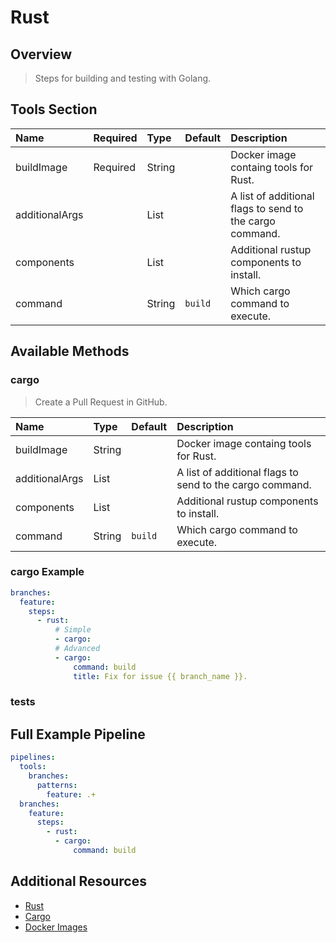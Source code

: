 # Rust

## Overview

> Steps for building and testing with Golang.

## Tools Section

| Name           | Required   | Type   | Default   | Description                                              |
|:---------------|:-----------|:-------|:----------|:---------------------------------------------------------|
| buildImage     | Required   | String |           | Docker image containg tools for Rust.                    |
| additionalArgs |            | List   |           | A list of additional flags to send to the cargo command. |
| components     |            | List   |           | Additional rustup components to install.                 |
| command        |            | String | `build`   | Which cargo command to execute.                          |

## Available Methods

### cargo

> Create a Pull Request in GitHub.

| Name           | Type   | Default   | Description                                              |
|:---------------|:-------|:----------|:---------------------------------------------------------|
| buildImage     | String |           | Docker image containg tools for Rust.                    |
| additionalArgs | List   |           | A list of additional flags to send to the cargo command. |
| components     | List   |           | Additional rustup components to install.                 |
| command        | String | `build`   | Which cargo command to execute.                          |

### cargo Example

```yaml
branches:
  feature:
    steps:
      - rust:
          # Simple
          - cargo:
          # Advanced
          - cargo:
              command: build
              title: Fix for issue {{ branch_name }}.
```

### tests

## Full Example Pipeline

```yaml
pipelines:
  tools:
    branches:
      patterns:
        feature: .+
  branches:
    feature:
      steps:
        - rust:
          - cargo:
              command: build
```

## Additional Resources

* [Rust](https://www.rust-lang.org/en-US/)
* [Cargo](http://doc.crates.io)
* [Docker Images](https://hub.docker.com/_/rust/)